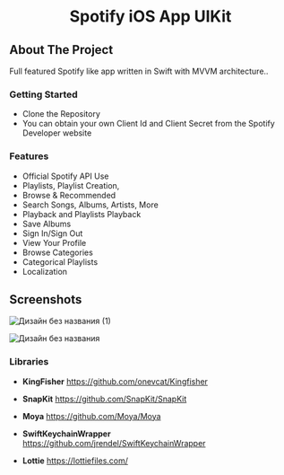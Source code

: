  <h1 align="center">Spotify iOS App UIKit</h1>

<!-- ABOUT THE PROJECT -->
## About The Project

Full featured Spotify like app written in Swift with MVVM architecture..

### Getting Started

* Clone the Repository
* You can obtain your own Client Id and Client Secret from the Spotify Developer website
  
### Features

* Official Spotify API Use
* Playlists, Playlist Creation,
* Browse & Recommended
* Search Songs, Albums, Artists, More
* Playback and Playlists Playback
* Save Albums
* Sign In/Sign Out
* View Your Profile
* Browse Categories
* Categorical Playlists
* Localization

## Screenshots
![Дизайн без названия (1)](https://github.com/mariyaaliyeva/IOS-Spotify/assets/102585345/543fb6b3-4859-478a-a430-87ff884c369a)

![Дизайн без названия](https://github.com/mariyaaliyeva/IOS-Spotify/assets/102585345/98fa894f-c945-4c5a-b851-30f46d98f195)



### Libraries

* **<span>KingFisher</span>**  https://github.com/onevcat/Kingfisher

* **<span>SnapKit</span>**  https://github.com/SnapKit/SnapKit

* **<span>Moya</span>**  https://github.com/Moya/Moya

* **<span>SwiftKeychainWrapper</span>**  https://github.com/jrendel/SwiftKeychainWrapper

* **<span>Lottie</span>**  https://lottiefiles.com/
